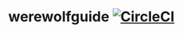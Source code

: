 # werewolfguide [![CircleCI](https://circleci.com/gh/YNUWAIWAI/werewolfguide.svg?style=svg)](https://circleci.com/gh/YNUWAIWAI/werewolfguide)